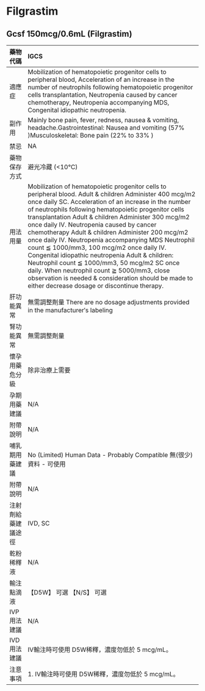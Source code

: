 # Filgrastim

## Gcsf 150mcg/0.6mL (Filgrastim)

| 藥物代碼           | IGCS                                                                                                                                                                                                                                                                                                                                                                                                                                                                                                                                                                                                                                                                                                                                           |
|:-------------------|:-----------------------------------------------------------------------------------------------------------------------------------------------------------------------------------------------------------------------------------------------------------------------------------------------------------------------------------------------------------------------------------------------------------------------------------------------------------------------------------------------------------------------------------------------------------------------------------------------------------------------------------------------------------------------------------------------------------------------------------------------|
| 適應症             | Mobilization of hematopoietic progenitor cells to peripheral blood, Acceleration of an increase in the number of neutrophils following hematopoietic progenitor cells transplantation, Neutropenia caused by cancer chemotherapy, Neutropenia accompanying MDS, Congenital idiopathic neutropenia.                                                                                                                                                                                                                                                                                                                                                                                                                                             |
| 副作用             | Mainly bone pain, fever, redness, nausea & vomiting, headache.Gastrointestinal: Nausea and vomiting (57% )Musculoskeletal: Bone pain (22% to 33% )                                                                                                                                                                                                                                                                                                                                                                                                                                                                                                                                                                                             |
| 禁忌               | NA                                                                                                                                                                                                                                                                                                                                                                                                                                                                                                                                                                                                                                                                                                                                             |
| 藥物保存方式       | 避光冷藏 (<10℃)                                                                                                                                                                                                                                                                                                                                                                                                                                                                                                                                                                                                                                                                                                                                |
| 用法用量           | Mobilization of hematopoietic progenitor cells to peripheral blood. Adult & children Administer 400 mcg/m2 once daily SC. Acceleration of an increase in the number of neutrophils following hematopoietic progenitor cells transplantation Adult & children Administer 300 mcg/m2 once daily IV. Neutropenia caused by cancer chemotherapy Adult & children Administer 200 mcg/m2 once daily IV. Neutropenia accompanying MDS Neutrophil count ≦ 1000/mm3, 100 mcg/m2 once daily IV. Congenital idiopathic neutropenia Adult & children: Neutrophil count ≦ 1000/mm3, 50 mcg/m2 SC once daily. When neutrophil count ≧ 5000/mm3, close observation is needed & consideration should be made to either decrease dosage or discontinue therapy. |
| 肝功能異常         | 無需調整劑量  There are no dosage adjustments provided in the manufacturer′s labeling                                                                                                                                                                                                                                                                                                                                                                                                                                                                                                                                                                                                                                                          |
| 腎功能異常         | 無需調整劑量                                                                                                                                                                                                                                                                                                                                                                                                                                                                                                                                                                                                                                                                                                                                   |
| 懷孕用藥危分級     | 除非治療上需要                                                                                                                                                                                                                                                                                                                                                                                                                                                                                                                                                                                                                                                                                                                                 |
| 孕期用藥建議       | N/A                                                                                                                                                                                                                                                                                                                                                                                                                                                                                                                                                                                                                                                                                                                                            |
| 附帶說明           | N/A                                                                                                                                                                                                                                                                                                                                                                                                                                                                                                                                                                                                                                                                                                                                            |
| 哺乳期用藥建議     | No (Limited) Human Data - Probably Compatible 無(很少)資料 - 可使用                                                                                                                                                                                                                                                                                                                                                                                                                                                                                                                                                                                                                                                                            |
| 附帶說明           | N/A                                                                                                                                                                                                                                                                                                                                                                                                                                                                                                                                                                                                                                                                                                                                            |
| 注射劑給藥建議途徑 | IVD, SC                                                                                                                                                                                                                                                                                                                                                                                                                                                                                                                                                                                                                                                                                                                                        |
| 乾粉稀釋液         | N/A                                                                                                                                                                                                                                                                                                                                                                                                                                                                                                                                                                                                                                                                                                                                            |
| 輸注點滴液         | 【D5W】 可選  【N/S】 可選                                                                                                                                                                                                                                                                                                                                                                                                                                                                                                                                                                                                                                                                                                                     |
| IVP 用法建議       | N/A                                                                                                                                                                                                                                                                                                                                                                                                                                                                                                                                                                                                                                                                                                                                            |
| IVD 用法建議       | IV輸注時可使用 D5W稀釋，濃度勿低於 5 mcg/mL。                                                                                                                                                                                                                                                                                                                                                                                                                                                                                                                                                                                                                                                                                                  |
| 注意事項           | 1. IV輸注時可使用 D5W稀釋，濃度勿低於 5 mcg/mL。                                                                                                                                                                                                                                                                                                                                                                                                                                                                                                                                                                                                                                                                                               |

